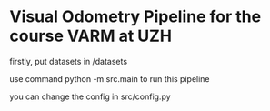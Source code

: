 # Visual Odometry Pipeline for the course VARM at UZH

firstly, put datasets in /datasets

use command python -m src.main to run this pipeline

you can change the config in src/config.py